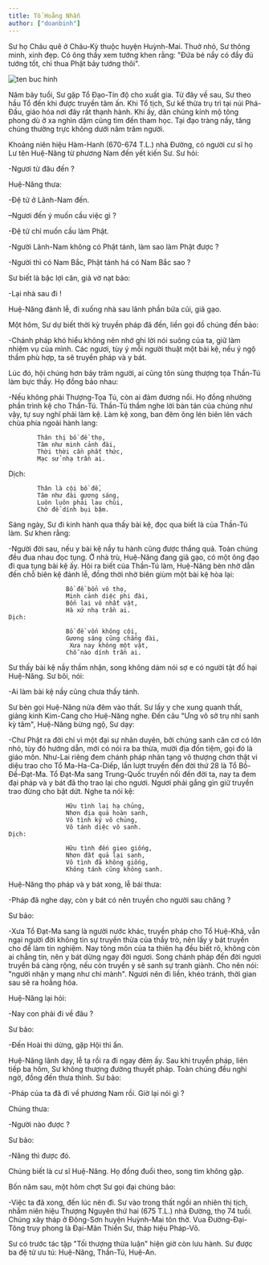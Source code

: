 ```yaml
---
title: Tổ Hoằng Nhẫn
author: ["doanbinh"]
---
```


Sư họ Châu quê ở Châu-Kỳ thuộc huyện Huỳnh-Mai. Thuở nhỏ, Sư thông minh, xinh đẹp. Có ông thầy xem tướng khen rằng: "Đứa bé nầy có đầy đủ tướng tốt, chỉ thua Phật bảy tướng thôi".

![ten buc hinh](http://chuaxaloi.vn/upload/hinhanh/kinh_sach/33_vi_to_An_Hoa_-_32_Hoang_Nhan.jpg "ten buc hinh")

Năm bảy tuổi, Sư gặp Tổ Đạo-Tín độ cho xuất gia. Từ đây về sau, Sư theo hầu Tổ đến khi được truyền tâm ấn. Khi Tổ tịch, Sư kế thừa trụ trì tại núi Phá-Đầu, giáo hóa nơi đây rất thạnh hành. Khi ấy, dân chúng kính mộ tông phong dù ở xa nghìn dặm cũng tìm đến tham học. Tại đạo tràng nầy, tăng chúng thường trực không dưới năm trăm người.

Khoảng niên hiệu Hàm-Hanh (670-674 T.L.) nhà Đường, có người cư sĩ họ Lư tên Huệ-Năng từ phương Nam đến yết kiến Sư. Sư hỏi:

-Ngươi từ đâu đến ?

Huệ-Năng thưa:

-Đệ tử ở Lãnh-Nam đến.

–Ngươi đến ý muốn cầu việc gì ?

-Đệ tử chỉ muốn cầu làm Phật.

-Người Lãnh-Nam không có Phật tánh, làm sao làm Phật được ?

-Người thì có Nam Bắc, Phật tánh há có Nam Bắc sao ?

Sư biết là bậc lợi căn, giả vờ nạt bảo:

-Lại nhà sau đi !

Huệ-Năng đảnh lễ, đi xuống nhà sau lãnh phần bửa củi, giã gạo.

Một hôm, Sư dự biết thời kỳ truyền pháp đã đến, liền gọi đồ chúng đến bảo:

-Chánh pháp khó hiểu không nên nhớ ghi lời nói suông của ta, giữ làm nhiệm vụ của mình. Các ngươi, tùy ý mỗi người thuật một bài kệ, nếu ý ngộ thầm phù hợp, ta sẽ truyền pháp và y bát.

Lúc đó, hội chúng hơn bảy trăm người, ai cũng tôn sùng thượng tọa Thần-Tú làm bực thầy. Họ đồng bảo nhau:

-Nếu không phải Thượng-Tọa Tú, còn ai đảm đương nổi. Họ đồng nhường phần trình kệ cho Thần-Tú. Thần-Tú thầm nghe lời bàn tán của chúng như vậy, tự suy nghĩ phải làm kệ. Làm kệ xong, ban đêm ông lén biên lên vách chùa phía ngoài hành lang:

            Thân thị bồ đề thọ,
            Tâm như minh cảnh đài,
            Thời thời cần phất thức,
            Mạc sử nhạ trần ai.
Dịch:

 

            Thân là cội bồ đề,
            Tâm như đài gương sáng,
            Luôn luôn phải lau chùi,
            Chớ để dính bụi bặm.

Sáng ngày, Sư đi kinh hành qua thấy bài kệ, đọc qua biết là của Thần-Tú làm. Sư khen rằng:

-Người đời sau, nếu y bài kệ nầy tu hành cũng được thắng quả. Toàn chúng đều đua nhau đọc tụng. Ở nhà trù, Huệ-Năng đang giã gạo, có một ông đạo đi qua tụng bài kệ ấy. Hỏi ra biết của Thần-Tú làm, Huệ-Năng bèn nhờ dẫn đến chỗ biên kệ đảnh lễ, đồng thời nhờ biên giùm một bài kệ hòa lại:

                    Bồ đề bổn vô thọ,
                    Minh cảnh diệc phi đài,
                    Bổn lai vô nhất vật,
                    Hà xứ nhạ trần ai.
    Dịch:

                    Bồ đề vốn không cội,
                    Gương sáng cũng chẳng đài,
                     Xưa nay không một vật,
                    Chỗ nào dính trần ai.

Sư thấy bài kệ nầy thầm nhận, song không dám nói sợ e có người tật đố hại Huệ-Năng. Sư bôi, nói:

-Ai làm bài kệ nầy cũng chưa thấy tánh.

Sư bèn gọi Huệ-Năng nửa đêm vào thất. Sư lấy y che xung quanh thất, giảng kinh Kim-Cang cho Huệ-Năng nghe. Đến câu "Ưng vô sở trụ nhi sanh kỳ tâm", Huệ-Năng bừng ngộ, Sư dạy:

-Chư Phật ra đời chỉ vì một đại sự nhân duyên, bởi chúng sanh căn cơ có lớn nhỏ, tùy đó hướng dẫn, mới có nói ra ba thừa, mười địa đốn tiệm, gọi đó là giáo môn. Như-Lai riêng đem chánh pháp nhãn tạng vô thượng chơn thật vi diệu trao cho Tổ Ma-Ha-Ca-Diếp, lần lượt truyền đến đời thứ 28 là Tổ Bồ-Đề-Đạt-Ma. Tổ Đạt-Ma sang Trung-Quốc truyền nối đến đời ta, nay ta đem đại pháp và y bát đã thọ trao lại cho ngươi. Ngươi phải gắng gìn giữ truyền trao đừng cho bặt dứt. Nghe ta nói kệ:

                    Hữu tình lai hạ chủng,
                    Nhơn địa quả hoàn sanh,
                    Vô tình ký vô chủng,
                    Vô tánh diệc vô sanh.
    Dịch:

                    Hữu tình đến gieo giống,
                    Nhơn đất quả lại sanh,
                    Vô tình đã không giống,
                    Không tánh cũng không sanh.

Huệ-Năng thọ pháp và y bát xong, lễ bái thưa:

-Pháp đã nghe dạy, còn y bát có nên truyền cho người sau chăng ?

Sư bảo:

-Xưa Tổ Đạt-Ma sang là người nước khác, truyền pháp cho Tổ Huệ-Khả, vẫn ngại người đời không tin sự truyền thừa của thầy trò, nên lấy y bát truyền cho để làm tín nghiệm. Nay tông môn của ta thiên hạ đều biết rõ, không còn ai chẳng tin, nên y bát dừng ngay đời ngươi. Song chánh pháp đến đời ngươi truyền bá càng rộng, nếu còn truyền y sẽ sanh sự tranh giành. Cho nên nói: "người nhận y mạng như chỉ mành". Ngươi nên đi liền, khéo tránh, thời gian sau sẽ ra hoằng hóa.

Huệ-Năng lại hỏi:

-Nay con phải đi về đâu ?

Sư bảo:

-Đến Hoài thì dừng, gặp Hội thì ẩn.

Huệ-Năng lãnh dạy, lễ tạ rồi ra đi ngay đêm ấy. Sau khi truyền pháp, liên tiếp ba hôm, Sư không thượng đường thuyết pháp. Toàn chúng đều nghi ngờ, đồng đến thưa thỉnh. Sư bảo:

-Pháp của ta đã đi về phương Nam rồi. Giờ lại nói gì ?

Chúng thưa:

-Người nào được ?

Sư bảo:

-Năng thì được đó.

Chúng biết là cư sĩ Huệ-Năng. Họ đồng đuổi theo, song tìm không gặp.

Bốn năm sau, một hôm chợt Sư gọi đại chúng bảo:

-Việc ta đã xong, đến lúc nên đi. Sư vào trong thất ngồi an nhiên thị tịch, nhằm niên hiệu Thượng Nguyên thứ hai (675 T.L.) nhà Đường, thọ 74 tuổi. Chúng xây tháp ở Đông-Sơn huyện Huỳnh-Mai tôn thờ. Vua Đường-Đại-Tông truy phong là Đại-Mãn Thiền Sư, tháp hiệu Pháp-Võ.

Sư có trước tác tập "Tối thượng thừa luận" hiện giờ còn lưu hành. Sư được ba đệ tử ưu tú: Huệ-Năng, Thần-Tú, Huệ-An.